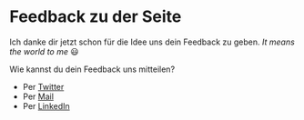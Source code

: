 # Feedback zu der Seite

Ich danke dir jetzt schon für die Idee uns dein Feedback zu geben. *It means the world to me* :smiley:

Wie kannst du dein Feedback uns mitteilen?

* Per [Twitter](https://twitter.com/leonidlezner)
* Per [Mail](mailto:feedback@lezner.de)
* Per [LinkedIn](https://www.linkedin.com/in/leonid-lezner/)
